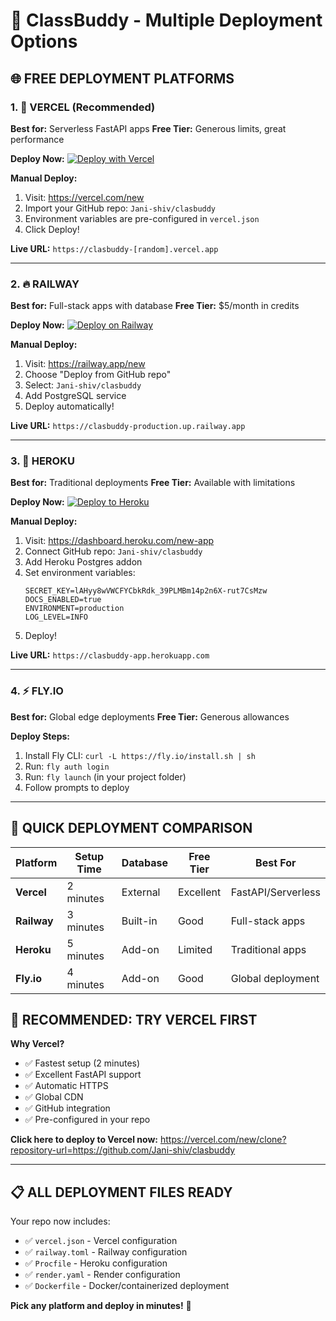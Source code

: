 # 🚀 ClassBuddy - Multiple Deployment Options

## 🌐 FREE DEPLOYMENT PLATFORMS

### 1. 🚀 VERCEL (Recommended)
**Best for:** Serverless FastAPI apps
**Free Tier:** Generous limits, great performance

**Deploy Now:**
[![Deploy with Vercel](https://vercel.com/button)](https://vercel.com/new/clone?repository-url=https://github.com/Jani-shiv/clasbuddy)

**Manual Deploy:**
1. Visit: https://vercel.com/new
2. Import your GitHub repo: `Jani-shiv/clasbuddy`
3. Environment variables are pre-configured in `vercel.json`
4. Click Deploy!

**Live URL:** `https://clasbuddy-[random].vercel.app`

---

### 2. 🔥 RAILWAY
**Best for:** Full-stack apps with database
**Free Tier:** $5/month in credits

**Deploy Now:**
[![Deploy on Railway](https://railway.app/button.svg)](https://railway.app/new/template?template=https://github.com/Jani-shiv/clasbuddy)

**Manual Deploy:**
1. Visit: https://railway.app/new
2. Choose "Deploy from GitHub repo"
3. Select: `Jani-shiv/clasbuddy`
4. Add PostgreSQL service
5. Deploy automatically!

**Live URL:** `https://clasbuddy-production.up.railway.app`

---

### 3. 🌊 HEROKU
**Best for:** Traditional deployments
**Free Tier:** Available with limitations

**Deploy Now:**
[![Deploy to Heroku](https://www.herokucdn.com/deploy/button.svg)](https://heroku.com/deploy?template=https://github.com/Jani-shiv/clasbuddy)

**Manual Deploy:**
1. Visit: https://dashboard.heroku.com/new-app
2. Connect GitHub repo: `Jani-shiv/clasbuddy`
3. Add Heroku Postgres addon
4. Set environment variables:
   ```
   SECRET_KEY=lAHyy8wVWCFYCbkRdk_39PLMBm14p2n6X-rut7CsMzw
   DOCS_ENABLED=true
   ENVIRONMENT=production
   LOG_LEVEL=INFO
   ```
5. Deploy!

**Live URL:** `https://clasbuddy-app.herokuapp.com`

---

### 4. ⚡ FLY.IO
**Best for:** Global edge deployments
**Free Tier:** Generous allowances

**Deploy Steps:**
1. Install Fly CLI: `curl -L https://fly.io/install.sh | sh`
2. Run: `fly auth login`
3. Run: `fly launch` (in your project folder)
4. Follow prompts to deploy

---

## 🎯 QUICK DEPLOYMENT COMPARISON

| Platform | Setup Time | Database | Free Tier | Best For |
|----------|------------|----------|-----------|----------|
| **Vercel** | 2 minutes | External | Excellent | FastAPI/Serverless |
| **Railway** | 3 minutes | Built-in | Good | Full-stack apps |
| **Heroku** | 5 minutes | Add-on | Limited | Traditional apps |
| **Fly.io** | 4 minutes | Add-on | Good | Global deployment |

## 🚀 RECOMMENDED: TRY VERCEL FIRST

**Why Vercel?**
- ✅ Fastest setup (2 minutes)
- ✅ Excellent FastAPI support
- ✅ Automatic HTTPS
- ✅ Global CDN
- ✅ GitHub integration
- ✅ Pre-configured in your repo

**Click here to deploy to Vercel now:**
https://vercel.com/new/clone?repository-url=https://github.com/Jani-shiv/clasbuddy

---

## 📋 ALL DEPLOYMENT FILES READY

Your repo now includes:
- ✅ `vercel.json` - Vercel configuration
- ✅ `railway.toml` - Railway configuration  
- ✅ `Procfile` - Heroku configuration
- ✅ `render.yaml` - Render configuration
- ✅ `Dockerfile` - Docker/containerized deployment

**Pick any platform and deploy in minutes!** 🎉
